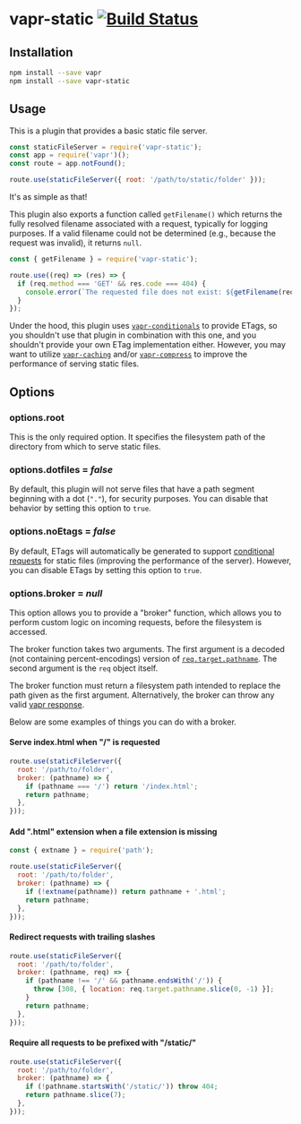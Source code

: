 # vapr-static [![Build Status](https://travis-ci.org/JoshuaWise/vapr-static.svg?branch=master)](https://travis-ci.org/JoshuaWise/vapr-static)

## Installation

```bash
npm install --save vapr
npm install --save vapr-static
```

## Usage

This is a plugin that provides a basic static file server.

```js
const staticFileServer = require('vapr-static');
const app = require('vapr')();
const route = app.notFound();

route.use(staticFileServer({ root: '/path/to/static/folder' }));
```

It's as simple as that!

This plugin also exports a function called `getFilename()` which returns the fully resolved filename associated with a request, typically for logging purposes. If a valid filename could not be determined (e.g., because the request was invalid), it returns `null`.

```js
const { getFilename } = require('vapr-static');

route.use((req) => (res) => {
  if (req.method === 'GET' && res.code === 404) {
    console.error(`The requested file does not exist: ${getFilename(req)}`);
  }
});
```

Under the hood, this plugin uses [`vapr-conditionals`](https://github.com/JoshuaWise/vapr-conditionals) to provide ETags, so you shouldn't use that plugin in combination with this one, and you shouldn't provide your own ETag implementation either. However, you may want to utilize [`vapr-caching`](https://github.com/JoshuaWise/vapr-caching) and/or [`vapr-compress`](https://github.com/JoshuaWise/vapr-compress) to improve the performance of serving static files.

## Options

### options.root

This is the only required option. It specifies the filesystem path of the directory from which to serve static files.

### options.dotfiles = *false*

By default, this plugin will not serve files that have a path segment beginning with a dot (`"."`), for security purposes. You can disable that behavior by setting this option to `true`.

### options.noEtags = *false*

By default, ETags will automatically be generated to support [conditional requests](https://developer.mozilla.org/en-US/docs/Web/HTTP/Conditional_requests) for static files (improving the performance of the server). However, you can disable ETags by setting this option to `true`.

### options.broker = *null*

This option allows you to provide a "broker" function, which allows you to perform custom logic on incoming requests, before the filesystem is accessed.

The broker function takes two arguments. The first argument is a decoded (not containing percent-encodings) version of [`req.target.pathname`](https://github.com/JoshuaWise/vapr/blob/master/docs/reference/request.md#target---object). The second argument is the `req` object itself.

The broker function must return a filesystem path intended to replace the path given as the first argument. Alternatively, the broker can throw any valid [vapr response](https://github.com/JoshuaWise/vapr/blob/master/docs/reference/response.md#class-response).

Below are some examples of things you can do with a broker.

#### Serve index.html when "/" is requested

```js
route.use(staticFileServer({
  root: '/path/to/folder',
  broker: (pathname) => {
    if (pathname === '/') return '/index.html';
    return pathname;
  },
}));
```

#### Add ".html" extension when a file extension is missing

```js
const { extname } = require('path');

route.use(staticFileServer({
  root: '/path/to/folder',
  broker: (pathname) => {
    if (!extname(pathname)) return pathname + '.html';
    return pathname;
  },
}));
```

#### Redirect requests with trailing slashes

```js
route.use(staticFileServer({
  root: '/path/to/folder',
  broker: (pathname, req) => {
    if (pathname !== '/' && pathname.endsWith('/')) {
      throw [308, { location: req.target.pathname.slice(0, -1) }];
    }
    return pathname;
  },
}));
```

#### Require all requests to be prefixed with "/static/"

```js
route.use(staticFileServer({
  root: '/path/to/folder',
  broker: (pathname) => {
    if (!pathname.startsWith('/static/')) throw 404;
    return pathname.slice(7);
  },
}));
```
